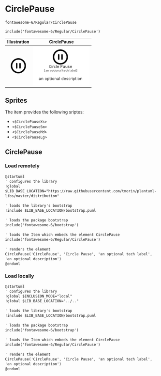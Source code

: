# CirclePause


```text
fontawesome-6/Regular/CirclePause
```

```text
include('fontawesome-6/Regular/CirclePause')
```



| Illustration | CirclePause |
| :---: | :---: |
| ![illustration for Illustration](../../fontawesome-6/Regular/CirclePause.png) | ![illustration for CirclePause](../../fontawesome-6/Regular/CirclePause.Local.png) |



## Sprites
The item provides the following sriptes:

- `<$CirclePauseXs>`
- `<$CirclePauseSm>`
- `<$CirclePauseMd>`
- `<$CirclePauseLg>`





## CirclePause

### Load remotely
```plantuml
@startuml
' configures the library
!global $LIB_BASE_LOCATION="https://raw.githubusercontent.com/tmorin/plantuml-libs/master/distribution"

' loads the library's bootstrap
!include $LIB_BASE_LOCATION/bootstrap.puml

' loads the package bootstrap
include('fontawesome-6/bootstrap')

' loads the Item which embeds the element CirclePause
include('fontawesome-6/Regular/CirclePause')

' renders the element
CirclePause('CirclePause', 'Circle Pause', 'an optional tech label', 'an optional description')
@enduml
```

### Load locally
```plantuml
@startuml
' configures the library
!global $INCLUSION_MODE="local"
!global $LIB_BASE_LOCATION="../.."

' loads the library's bootstrap
!include $LIB_BASE_LOCATION/bootstrap.puml

' loads the package bootstrap
include('fontawesome-6/bootstrap')

' loads the Item which embeds the element CirclePause
include('fontawesome-6/Regular/CirclePause')

' renders the element
CirclePause('CirclePause', 'Circle Pause', 'an optional tech label', 'an optional description')
@enduml
```

